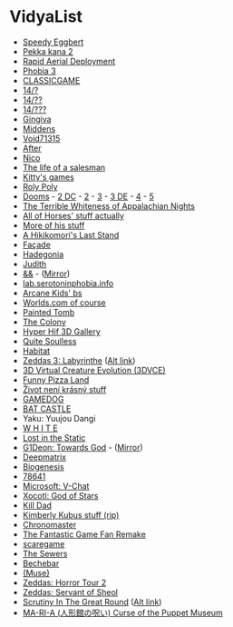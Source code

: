 # VidyaList

* [Speedy Eggbert](https://archive.org/details/speedy-eggbert)
* [Pekka kana 2](https://www.pistegamez.net/game_pk2.html)
* [Rapid Aerial Deployment](https://archive.org/details/swizzle_demu_Rad)
* [Phobia 3](https://archive.org/details/tucows_275302_Phobia_III_-_Edge_Of_Humanity)
* [CLASSICGAME](https://iamqqqqqqq.itch.io/classicgame)
* [14/?](http://etgmz14.g1.xrea.com/ksg/14hatena.html)
* [14/??](http://etgmz14.g1.xrea.com/ksg/142.html)
* [14/???](http://etgmz14.g1.xrea.com/143.html)
* [Gingiva](https://gamejolt.com/games/gingiva/17758)
* [Middens](https://rpgmaker.net/games/3843/)
* [Void71315](https://dylasch.itch.io/void71315)
* [After](https://aaronoldenburg.itch.io/after)
* [Nico](https://gamejolt.com/games/nico/60751)
* [The life of a salesman](https://web.archive.org/web/20141016143513/http://sandbox.yoyogames.com/games/140512-the-life-of-a-salesman-remake)
* [Kitty's games](https://kittyhorrorshow.itch.io/)
* [Roly Poly](https://drive.google.com/drive/folders/1pHj_hv0QGPD8kkQPzCBG8HJ0ph725_Wq)
* [Dooms](http://www.mediafire.com/file/1nangxb0c7klka1/Dooms_-_Remade_v1.02_%2528MISTER_BIG_T%2529.rar/file) -  [2 DC](https://web.archive.org/web/20070701213310/http://www.givemebeer.caliburgames.com/dooms2.html) - [2](http://www.mediafire.com/file/sz4fdbz9snfpw9z/Dooms_2_-_Seas_Of_Blood_%2528Mister_Big_T%2529.rar/file) - [3](http://www.mediafire.com/file/gveb9j52p3ha92j/DOOMS_3_%2528MISTER_BIG_T%2529.zip/file) - [3 DE](http://www.mediafire.com/file/yakk58ndkhyws8x/Dooms_3_-_Deluxe_Edition_%2528MISTER_BIG_T%2529.rar/file) - [4](http://www.mediafire.com/file/hjg2ihn5cy0678d/Dooms_4_-_End_Game_%2528MISTER_BIG_T%2529.zip/file) - [5](https://www.mediafire.com/file/qek85v7wfdvny0k/Dooms_5_%2528MISTERBIGT%2529%2528RM2k3%2529.rar/file)
* [The Terrible Whiteness of Appalachian Nights](https://ded.increpare.com/~locus/whiteness/)
* [All of Horses' stuff actually](https://iamqqqqqqq.itch.io/)
* [More of his stuff](https://www.dropbox.com/s/sqlz2zxbm3pityr/I'MSOMNIA%20demo%20v2.zip?dl=0&file_subpath=%2FI%27MSOMNIA+demo+v2)
* [A Hikikomori's Last Stand](https://www.dropbox.com/s/t060xm4xtqr40br/A%20Hikikomori's%20Last%20Stand%20Installer.zip)
* [Façade](https://www.playablstudios.com/facade)
* [Hadegonia](https://www.moddb.com/games/hadegonia)
* [Judith](http://distractionware.com/blog/2009/04/judith/)
* [&&](https://mega.nz/#!fxNBmIRS!ahoN75BHvEaqxMfSY3z-Y1p4ETPtcV9yb4KxBc_H1IQ) - ([Mirror](https://drive.google.com/open?id=1EnH7kZTJ2j-xM3gT70gCkQScxG4iHKRS))
* [lab.serotoninphobia.info](http://lab.serotoninphobia.info/)
* [Arcane Kids' bs](https://arcanekids.com/)
* [Worlds.com of course](http://www-static.us.worlds.net/cgi-bin/download.cgi?action=full&bundle=WorldsCurrentVer)
* [Painted Tomb](https://gamejolt.com/games/painted-tomb/48849)
* [The Colony](https://www.mobygames.com/game/colony)
* [Hyper Hif 3D Gallery ](http://hypergif3dgallery.com/)
* [Quite Soulless](http://web.archive.org/web/20111103074648/http://www.quitesoulless.com/QSdemosetup.exe)
* [Habitat](https://frandallfarmer.github.io/neohabitat-doc/docs/)
* [Zeddas 3: Labyrinthe](https://mega.nz/file/kE9xiZiI#pIgWtyBAYLTRd2mF5YD-o45PM0muzm7_d7oxEwJZKNE) ([Alt link](https://mega.nz/folder/u7wDjAQY#xRkjB6D4q3IKdS9Om75hNQ))
* [3D Virtual Creature Evolution (3DVCE)](http://www.mediafire.com/file/s71k1ri6xo28qri/3D_Creature_Evolution.zip/file)
* [Funny Pizza Land](https://www.indiedb.com/games/funny-pizza-land)
* [Život není krásný stuff](http://znk.cz/en/games/)
* [GAMEDOG](https://zerofeedback.tumblr.com/post/50425273711/gamedog-quimdung-thecatamites)
* [BAT CASTLE](https://gamejolt.com/games/bat-castle/5049)
* Yaku: Yuujou Dangi
* [W H I T E](https://yitzilitt.itch.io/white) 
* [Lost in the Static](https://silverspaceship.com/static/)
* [G1Deon: Towards God](https://mega.nz/folder/UIkUkALD#amR25OFOYQOD63mCNBbrMQ) - ([Mirror](https://drive.google.com/drive/folders/1OahnrZJLB0yORe1qBjMhgDfblxDH1ZCn))
* [Deepmatrix](http://www.deepmatrix.org/)
* [Biogenesis](https://sourceforge.net/projects/biogenesis/)
* [78641](http://gzstorm.com/78641/)
* [Microsoft: V-Chat](http://timigi.com/Stuff/Archive/vchat/vchat.html)
* [Xocotl: God of Stars](https://web.archive.org/web/20141016172544/http://sandbox.yoyogames.com/games/29094/download)
* [Kill Dad](https://nurseostsaudy.itch.io/kill-dad)
* [Kimberly Kubus stuff (rip)](http://www.revengeofthesunfish.com/Kubus.html)
* [Chronomaster](https://archive.org/details/chronomaster)
* [The Fantastic Game Fan Remake](https://www.indiedb.com/games/the-fantastic-game-remake/downloads/fantastic1fan-v462eb)
* [scaregame](http://www.mediafire.com/file/t7vjc8d8umcr4rj/scaregame.zip/file)
* [The Sewers](https://www.indiedb.com/games/the-sewers)
* [Bechebar](https://drive.google.com/open?id=1SdamR4bDX03fUs6ym1jX0XbPJ_13-c9f)
* [(Muse)](http://www.mediafire.com/file/k6di90of00bgtht/[(Muse)]v0.8_.rar)
* [Zeddas: Horror Tour 2](https://mega.nz/folder/8wtgUQ5Z#0XGFwKJiOvKkLXrXtDhJpw)
* [Zeddas: Servant of Sheol](https://www.4shared.com/dir/2518590/f492d2e4/Zeddas.html#dir=-vJzhd0X)
* [Scrutiny In The Great Round](https://archive.org/details/scrutiny-in-the-great-round) ([Alt link](https://www.4shared.com/folder/38flN4E7/SITGR.html))
* [MA-RI-A (人形館の呪い) Curse of the Puppet Museum](https://archive.org/details/MARIAWindows)
